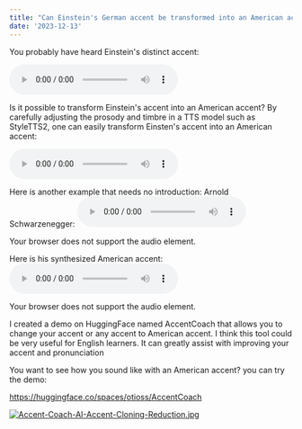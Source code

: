 ```yaml
---
title: "Can Einstein's German accent be transformed into an American accent?"
date: '2023-12-13'
---
```

You probably have heard Einstein's distinct accent:

<audio controls="controls" preload="auto" src="/assets/audio/Albert-Einstein.wav">
<p>Your browser does not support the audio element.</p>
</audio>

Is it possible to transform Einstein's accent into an American accent? By carefully adjusting the prosody and timbre in a TTS model such as StyleTTS2, one can easily transform Einsten's accent into an American accent: 


<audio controls="controls" preload="auto" src="/assets/audio/Albert-Einstein-Native-American-Accent.wav">
<p>Your browser does not support the audio element.</p>
</audio>

Here is another example that needs no introduction: Arnold Schwarzenegger:
<audio controls="controls" preload="auto" src="/assets/audio/Arnold-Schwarzenegger.wav">
<p>Your browser does not support the audio element.</p>
</audio>

Here is his synthesized American accent:
<audio controls="controls" preload="auto" src="/assets/audio/Arnold-Schwarzenegger-Native-American-Accent.wav">
<p>Your browser does not support the audio element.</p>
</audio>


I created a demo on HuggingFace named AccentCoach that allows you to change your accent or any accent to American accent. I think this tool could be very useful for English learners. It can greatly assist with improving your accent and pronunciation

You want to see how you sound like with an American accent? you can try the demo:

https://huggingface.co/spaces/otioss/AccentCoach

[![Accent-Coach-AI-Accent-Cloning-Reduction.jpg](https://i.postimg.cc/wvYtD7Dd/Accent-Coach-AI-Accent-Cloning-Reduction.jpg)](https://huggingface.co/spaces/otioss/AccentCoach)

